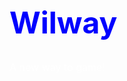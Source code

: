 <h1 style="color: blue; font-size: 48px;">Wilway</h1>
<p style="color: white; font-size: 16px;">A new way to game!</p>
